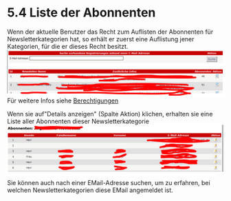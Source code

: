 # 5.4 Liste der Abonnenten

Wenn der aktuelle Benutzer das Recht zum Auflisten der Abonnenten für Newsletterkategorien hat, so erhält er zuerst eine Auflistung jener Kategorien, für die er dieses Recht besitzt.
![](../assets/user_area/user_list_subscr1_de.PNG)
Für weitere Infos siehe [Berechtigungen](categories.md)

Wenn sie auf"Details anzeigen" (Spalte Aktion) klichen, erhalten sie eine Liste aller Abonnenten dieser Newsletterkategorie
![](../assets/user_area/user_list_subscr2_de.PNG)

Sie können auch nach einer EMail-Adresse suchen, um zu erfahren, bei welchen Newsletterkategorien diese EMail angemeldet ist.
